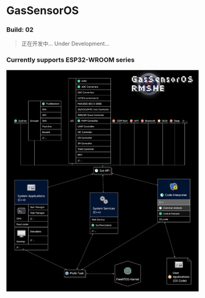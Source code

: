 # GasSensorOS

### Build: 02

> 正在开发中…
> Under Development…

### Currently supports ESP32-WROOM series

![](https://raw.githubusercontent.com/RMSHE-MSH/GasSensorOS/master/OS_info/GasSensorOS.png)